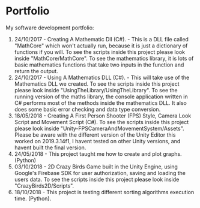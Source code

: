 # Portfolio
My software development portfolio:

1. 24/10/2017 - Creating A Mathematic Dll (C#). - This is a DLL file called "MathCore" which won't actually run, because it is just a dictionary of functions if you will. To see the scripts inside this project please look inside "MathCore/MathCore". To see the mathematics library, it is lots of basic mathematics functions that take two inputs in the function and return the output.
2. 24/10/2017 - Using A Mathematics DLL (C#). - This will take use of the Mathematics DLL we created. To see the scripts inside this project please look inside "UsingTheLibrary/UsingTheLibrary". To see the running version of the maths library, the console application written in C# performs most of the methods inside the mathematics DLL. It also does some basic error checking and data type conversion.
3. 18/05/2018 - Creating A First Person Shooter (FPS) Style, Camera Look Script and Movement Script (C#). To see the scripts inside this project please look inside "Unity-FPSCameraAndMovementSystem/Assets". Please be aware with the different version of the Unity Editor this worked on 2019.3.14f1, I havent tested on other Unity versions, and havent built the final version.
4. 24/05/2018 - This project taught me how to create and plot graphs. (Python)
5. 03/10/2018 - 2D Crazy Birds Game built in the Unity Engine, using Google's Firebase SDK for user authorization, saving and loading the users data. To see the scripts inside this project please look inside "CrazyBirds2D/Scripts".
6. 18/10/2018 - This project is testing different sorting algorithms execution time. (Python).
